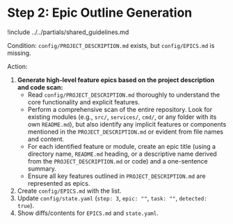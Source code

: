 # Step 2: Epic Outline Generation

!include ../../partials/shared_guidelines.md

Condition: `config/PROJECT_DESCRIPTION.md` exists, but `config/EPICS.md` is missing.

Action:
1. **Generate high-level feature epics based on the project description and code scan:**
   * Read `config/PROJECT_DESCRIPTION.md` thoroughly to understand the core functionality and explicit features.
   * Perform a comprehensive scan of the entire repository. Look for existing modules (e.g., `src/`, `services/`, `cmd/`, or any folder with its own `README.md`), but also identify any implicit features or components mentioned in the `PROJECT_DESCRIPTION.md` or evident from file names and content.
   * For each identified feature or module, create an epic title (using a directory name, `README.md` heading, or a descriptive name derived from the `PROJECT_DESCRIPTION.md` or code) and a one-sentence summary.
   * Ensure all key features outlined in `PROJECT_DESCRIPTION.md` are represented as epics.
2. Create `config/EPICS.md` with the list.
3. Update `config/state.yaml` (`step: 3`, `epic: ""`, `task: ""`, `detected: true`).
4. Show diffs/contents for `EPICS.md` and `state.yaml`.  